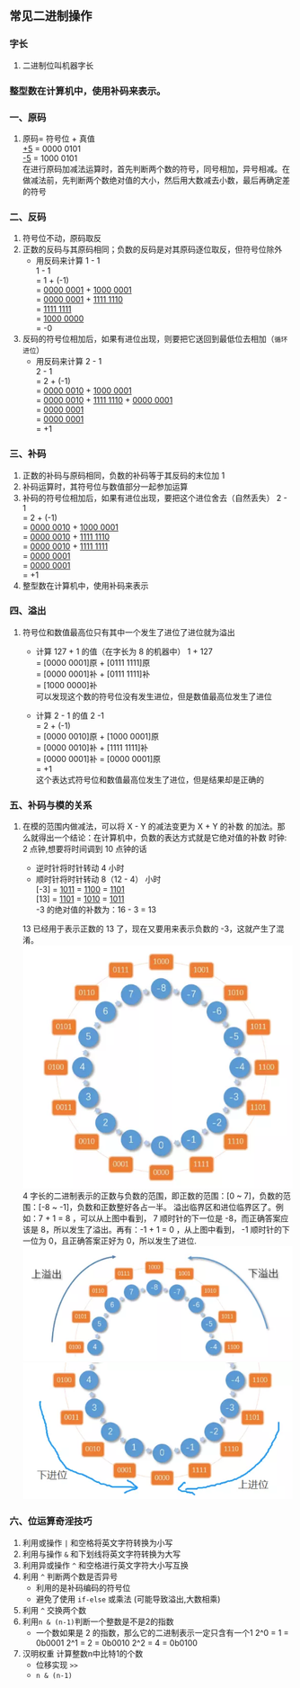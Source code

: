 ## 常见二进制操作

### 字长
1. 二进制位叫机器字长

### 整型数在计算机中，使用补码来表示。

### 一、原码
1. 原码= 符号位 + 真值  
    [+5](原码) = 0000 0101  
    [-5](原码) = 1000 0101  
    在进行原码加减法运算时，首先判断两个数的符号，同号相加，异号相减。在做减法前，先判断两个数绝对值的大小，然后用大数减去小数，最后再确定差的符号

### 二、反码
1. 符号位不动，原码取反
2. 正数的反码与其原码相同；负数的反码是对其原码逐位取反，但符号位除外
    - 用反码来计算 1 - 1  
    1 - 1   
    = 1 + (-1)   
    = [0000 0001](原) + [1000 0001](原)   
    = [0000 0001](反) + [1111 1110](反)     
    = [1111 1111](反)   
    = [1000 0000](原)  
    = -0  
3. 反码的符号位相加后，如果有进位出现，则要把它送回到最低位去相加（`循环进位`）
    - 用反码来计算 2 - 1   
    2 - 1  
    = 2 + (-1)  
    = [0000 0010](原) + [1000 0001](原)  
    = [0000 0010](反) + [1111 1110](反) + [0000 0001](循环进位)  
    = [0000 0001](反)  
    = [0000 0001](原)  
    = +1  

### 三、补码
1. 正数的补码与原码相同，负数的补码等于其反码的末位加 1
2. 补码运算时，其符号位与数值部分一起参加运算
3. 补码的符号位相加后，如果有进位出现，要把这个进位舍去（自然丢失）
    2 - 1  
    = 2 + (-1)  
    = [0000 0010](原) + [1000 0001](原)   
    = [0000 0010](反) + [1111 1110](反)  
    = [0000 0010](补) + [1111 1111](补)  
    = [0000 0001](补)  
    = [0000 0001](原)  
    = +1  
4. 整型数在计算机中，使用补码来表示

### 四、溢出
1. 符号位和数值最高位只有其中一个发生了进位了进位就为溢出
    - 计算 127 + 1 的值（在字长为 8 的机器中）
    1 + 127  
    = [0000 0001]原 + [0111 1111]原  
    = [0000 0001]补 + [0111 1111]补  
    = [1000 0000]补  
    可以发现这个数的符号位没有发生进位，但是数值最高位发生了进位

    - 计算 2 - 1 的值
    2 -1  
    = 2 + (-1)  
    = [0000 0010]原 + [1000 0001]原  
    = [0000 0010]补 + [1111 1111]补  
    = [0000 0001]补 = [0000 0001]原  
    = +1  
    这个表达式符号位和数值最高位发生了进位，但是结果却是正确的

### 五、补码与模的关系
1. 在模的范围内做减法，可以将 X - Y 的减法变更为 X + Y 的补数 的加法。那么就得出一个结论：在计算机中，负数的表达方式就是它绝对值的补数
    时钟: 2 点钟,想要将时间调到 10 点钟的话
    - 逆时针将时针转动 4 小时
    - 顺时针将时针转动 8（12 - 4） 小时  
    [-3] = [1011](原) = [1100](反) = [1101](补)  
    [13] = [1101](原) = [1010](反) = [1011](补)   
    -3 的绝对值的补数为：16 - 3 = 13

    13 已经用于表示正数的 13 了，现在又要用来表示负数的 -3，这就产生了混淆。
    ![binary_1](./binary_1.webp)  
    4 字长的二进制表示的正数与负数的范围，即正数的范围：[0 ~ 7]，负数的范围：[-8 ~ -1]，负数和正数整好各占一半。
    溢出临界区和进位临界区了。例如：7 + 1 = 8 ，可以从上图中看到， 7 顺时针的下一位是 -8，而正确答案应该是 8，所以发生了溢出。再有：-1 + 1 = 0 ，从上图中看到， -1 顺时针的下一位为 0，且正确答案正好为 0，所以发生了进位.
    ![binary_2](./binary_2.webp)  
    ![binary_3](./binary_3.webp)  




### 六、位运算奇淫技巧
1. 利用或操作 `|` 和空格将英文字符转换为小写
2. 利用与操作 `&` 和下划线将英文字符转换为大写
3. 利用异或操作 `^` 和空格进行英文字符大小写互换
4. 利用 `^` 判断两个数是否异号
    - 利用的是补码编码的符号位
    - 避免了使用 `if-else` 或乘法 (可能导致溢出,大数相乘)
5. 利用 `^` 交换两个数 
6. 利用`n & (n-1)`判断一个整数是不是2的指数
    - 一个数如果是 2 的指数，那么它的二进制表示一定只含有一个1
      2^0 = 1 = 0b0001
      2^1 = 2 = 0b0010
      2^2 = 4 = 0b0100
7. 汉明权重 计算整数n中比特1的个数
    - 位移实现 `>>`
    - `n & (n-1)`
